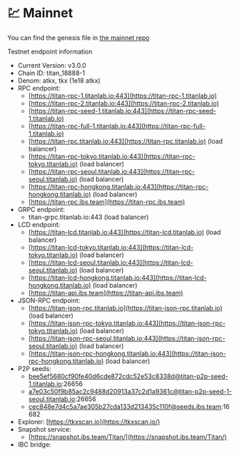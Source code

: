 # 💹 Mainnet

You can find the genesis file in [the mainnet repo](https://github.com/titantkx/titan-mainnet)

Testnet endpoint information

* Current Version: v3.0.0
* Chain ID: titan\_18888-1
* Denom: atkx, tkx (1e18 atkx)
* RPC endpoint:
  * [https://titan-rpc-1.titanlab.io:443](https://titan-rpc-1.titanlab.io)
  * [https://titan-rpc-2.titanlab.io:443](https://titan-rpc-2.titanlab.io)
  * [https://titan-rpc-seed-1.titanlab.io:443](https://titan-rpc-seed-1.titanlab.io)
  * [https://titan-rpc-full-1.titanlab.io:443](https://titan-rpc-full-1.titanlab.io)
  * [https://titan-rpc.titanlab.io:443](https://titan-rpc.titanlab.io) (load balancer)
  * [https://titan-rpc-tokyo.titanlab.io:443](https://titan-rpc-tokyo.titanlab.io) (load balancer)
  * [https://titan-rpc-seoul.titanlab.io:443](https://titan-rpc-seoul.titanlab.io) (load balancer)
  * [https://titan-rpc-hongkong.titanlab.io:443](https://titan-rpc-hongkong.titanlab.io) (load balancer)
  * [https://titan-rpc.ibs.team](https://titan-rpc.ibs.team)
* GRPC endpoint:
  * titan-grpc.titanlab.io:443 (load balancer)
* LCD endpoint:
  * [https://titan-lcd.titanlab.io:443](https://titan-lcd.titanlab.io) (load balancer)
  * [https://titan-lcd-tokyo.titanlab.io:443](https://titan-lcd-tokyo.titanlab.io) (load balancer)
  * [https://titan-lcd-seoul.titanlab.io:443](https://titan-lcd-seoul.titanlab.io) (load balancer)
  * [https://titan-lcd-hongkong.titanlab.io:443](https://titan-lcd-hongkong.titanlab.io) (load balancer)
  * [https://titan-api.ibs.team](https://titan-api.ibs.team)
* JSON-RPC endpoint:
  * [https://titan-json-rpc.titanlab.io](https://titan-json-rpc.titanlab.io) (load balancer)
  * [https://titan-json-rpc-tokyo.titanlab.io:443](https://titan-json-rpc-tokyo.titanlab.io) (load balancer)
  * [https://titan-json-rpc-seoul.titanlab.io:443](https://titan-json-rpc-seoul.titanlab.io) (load balancer)
  * [https://titan-json-rpc-hongkong.titanlab.io:443](https://titan-json-rpc-hongkong.titanlab.io) (load balancer)
* P2P seeds:
  * bee5ef5680cf90fe40d6cde872cdc52e53c8338d@titan-p2p-seed-1.titanlab.io:26656
  * a7e03c50f9b85ac2c9488d20913a37c2d1a9361c@titan-p2p-seed-1-seoul.titanlab.io:26656
  * cec848e7d4c5a7ae305b27cda133d213435c110f@seeds.ibs.team:16682
* Explorer: [https://tkxscan.io](https://tkxscan.io/)
* Snapshot service:&#x20;
  * [https://snapshot.ibs.team/Titan/](https://snapshot.ibs.team/Titan/)
* IBC bridge:
